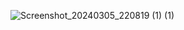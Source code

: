 ![Screenshot_20240305_220819 (1) (1)](https://github.com/ThieuNhatHieu/appmess/assets/140248054/684097fe-6b72-4b48-8ead-18497a0ba601)


